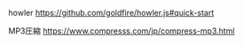 howler
https://github.com/goldfire/howler.js#quick-start


MP3圧縮
https://www.compresss.com/jp/compress-mp3.html



